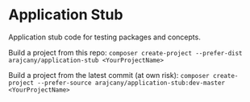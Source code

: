 # Application Stub
Application stub code for testing packages and concepts.


Build a project from this repo:
`composer create-project --prefer-dist arajcany/application-stub <YourProjectName>`


Build a project from the latest commit (at own risk):
`composer create-project --prefer-source arajcany/application-stub:dev-master <YourProjectName>`
